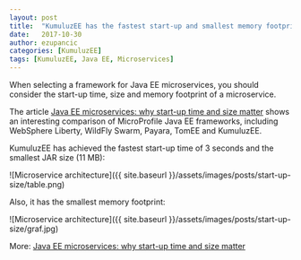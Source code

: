 ```yaml
---
layout: post
title:  "KumuluzEE has the fastest start-up and smallest memory footprint"
date:   2017-10-30
author: ezupancic
categories: [KumuluzEE]
tags: [KumuluzEE, Java EE, Microservices]
---
```


When selecting a framework for Java EE microservices, you should consider the start-up time, size and memory footprint of a microservice. 

The article [Java EE microservices: why start-up time and size matter]( https://www.linkedin.com/pulse/java-ee-microservices-why-start-up-time-size-matters-matjaz-b-juric/) shows an interesting comparison of MicroProfile Java EE frameworks, including WebSphere Liberty, WildFly Swarm, Payara, TomEE and KumuluzEE.

KumuluzEE has achieved the fastest start-up time of 3 seconds and the smallest JAR size (11 MB):

![Microservice architecture]({{ site.baseurl }}/assets/images/posts/start-up-size/table.png)

Also, it has the smallest memory footprint:

![Microservice architecture]({{ site.baseurl }}/assets/images/posts/start-up-size/graf.jpg)

More: [Java EE microservices: why start-up time and size matter]( https://www.linkedin.com/pulse/java-ee-microservices-why-start-up-time-size-matters-matjaz-b-juric/) 
